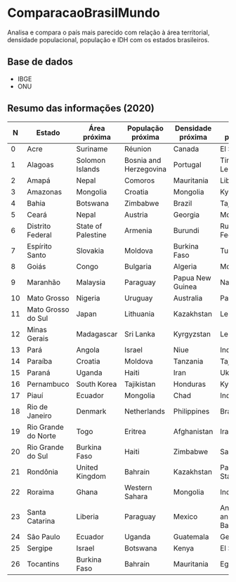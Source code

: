 # ComparacaoBrasilMundo
Analisa e compara o país mais parecido com relação à área territorial, densidade populacional, população e IDH com os estados brasileiros.

## Base de dados
* IBGE
* ONU

## Resumo das informações (2020)
| N  | Estado               | Área próxima       | População próxima      | Densidade próxima | IDH próximo         | Area+População+Densidade | %Dif Area | %Dif Pop | %Dif Den | %Dif IDH |
|----|----------------------|--------------------|------------------------|-------------------|---------------------|--------------------------|-----------|----------|----------|----------|
| 0  |  Acre                | Suriname           | Réunion                | Canada            | El Salvador         | Suriname                 | 4,95      | 1,37     | 10,51    | 0,60     |
| 1  |  Alagoas             | Solomon Islands    | Bosnia and Herzegovina | Portugal          | Timor-Leste         | Albania                  | 0,53      | 1,57     | 1,18     | 0,79     |
| 2  |  Amapá               | Nepal              | Comoros                | Mauritania        | Libya               | Guyana                   | 0,62      | 2,36     | 6,61     | 0,00     |
| 3  |  Amazonas            | Mongolia           | Croatia                | Mongolia          | Kyrgyzstan          | Mongolia                 | 0,36      | 0,83     | 10,31    | 0,00     |
| 4  |  Bahia               | Botswana           | Zimbabwe               | Brazil            | Tajikistan          | Somalia                  | 0,36      | 0,37     | 0,73     | 0,61     |
| 5  |  Ceará               | Nepal              | Austria                | Georgia           | Morocco             | Tajikistan               | 3,72      | 1,49     | 0,42     | 0,88     |
| 6  |  Distrito Federal    | State of Palestine | Armenia                | Burundi           | Russian Federation  | Jamaica                  | 4,50      | 1,76     | 4,12     | 0,00     |
| 7  |  Espírito Santo      | Slovakia           | Moldova                | Burkina Faso      | Tunisia             | Croatia                  | 4,37      | 0,43     | 0,33     | 0,14     |
| 8  |  Goiás               | Congo              | Bulgaria               | Algeria           | Mongolia            | Paraguay                 | 0,40      | 0,85     | 1,98     | 0,00     |
| 9  |  Maranhão            | Malaysia           | Paraguay               | Papua New Guinea  | Namibia             | Paraguay                 | 0,33      | 0,56     | 0,96     | 0,94     |
| 10 |  Mato Grosso         | Nigeria            | Uruguay                | Australia         | Paraguay            | Namibia                  | 0,84      | 0,38     | 10,71    | 0,14     |
| 11 |  Mato Grosso do Sul  | Japan              | Lithuania              | Kazakhstan        | Lebanon             | Gabon                    | 2,07      | 1,78     | 2,04     | 0,14     |
| 12 |  Minas Gerais        | Madagascar         | Sri Lanka              | Kyrgyzstan        | Lebanon             | Madagascar               | 0,81      | 1,07     | 1,77     | 0,14     |
| 13 |  Pará                | Angola             | Israel                 | Niue              | India               | Angola                   | 0,08      | 0,29     | 1,15     | 0,15     |
| 14 |  Paraíba             | Croatia            | Moldova                | Tanzania          | Tajikistan          | Croatia                  | 0,90      | 0,44     | 0,45     | 0,30     |
| 15 |  Paraná              | Uganda             | Haiti                  | Iran              | Ukraine             | Belarus                  | 0,25      | 0,52     | 0,76     | 0,13     |
| 16 |  Pernambuco          | South Korea        | Tajikistan             | Honduras          | Kyrgyzstan          | Honduras                 | 0,85      | 0,68     | 0,69     | 0,15     |
| 17 |  Piauí               | Ecuador            | Mongolia               | Chad              | India               | Gabon                    | 1,29      | 0,18     | 4,84     | 0,15     |
| 18 |  Rio de Janeiro      | Denmark            | Netherlands            | Philippines       | Brazil              | Netherlands              | 3,02      | 0,80     | 0,76     | 0,00     |
| 19 |  Rio Grande do Norte | Togo               | Eritrea                | Afghanistan       | Iraq                | Bosnia and Herzegovina   | 2,99      | 0,84     | 0,02     | 0,73     |
| 20 |  Rio Grande do Sul   | Burkina Faso       | Haiti                  | Zimbabwe          | Saint Lucia         | Zimbabwe                 | 2,88      | 0,03     | 0,11     | 0,13     |
| 21 |  Rondônia            | United Kingdom     | Bahrain                | Kazakhstan        | Palestine, State of | Gabon                    | 1,75      | 4,99     | 6,38     | 0,00     |
| 22 |  Roraima             | Ghana              | Western Sahara         | Mongolia          | Indonesia           | Western Sahara           | 1,46      | 1,91     | 0,50     | 0,00     |
| 23 |  Santa Catarina      | Liberia            | Paraguay               | Mexico            | Antigua and Barbuda | Bulgaria                 | 0,62      | 0,70     | 1,12     | 0,26     |
| 24 |  São Paulo           | Ecuador            | Uganda                 | Guatemala         | Georgia             | Ecuador                  | 0,06      | 1,07     | 0,46     | 0,38     |
| 25 |  Sergipe             | Israel             | Botswana               | Kenya             | El Salvador         | Slovenia                 | 1,31      | 1,87     | 0,38     | 0,30     |
| 26 |  Tocantins           | Burkina Faso       | Bahrain                | Mauritania        | Egypt               | Western Sahara           | 1,48      | 7,36     | 0,40     | 0,14     |
